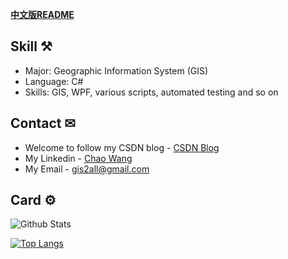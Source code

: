  **[中文版README](README_zh.md)**

## Skill ⚒

   - Major: Geographic Information System (GIS)
   - Language: C#
   - Skills: GIS, WPF, various scripts, automated testing and so on
  
## Contact ✉

   - Welcome to follow my CSDN blog - [CSDN Blog](https://blog.csdn.net/DynastyRumble)
   - My Linkedin - [Chao Wang](https://www.linkedin.com/in/chao-wang-65b097182/)
   - My Email - gis2all@gmail.com

## Card ⚙

![Github Stats](https://github-readme-stats.vercel.app/api?username=gis2all&show_icons=true&theme=onedark)

[![Top Langs](https://github-readme-stats.vercel.app/api/top-langs/?username=gis2all&theme=dracula)](https://github.com/anuraghazra/github-readme-stats)
